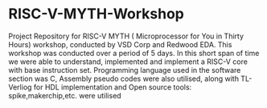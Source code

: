 # RISC-V-MYTH-Workshop
Project Repository for RISC-V MYTH ( Microprocessor for You in Thirty Hours) workshop, conducted by VSD Corp and Redwood EDA.
This workshop was conducted over a period of 5 days. In this short span of time we were able to understand, implemented and implement a RISC-V core with base instruction set. Programming language used in the software section was C, Assembly pseudo codes were also utilised, along with TL-Verliog for HDL implementation and Open source tools: spike,makerchip,etc. were utilised
